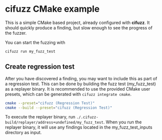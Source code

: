# cifuzz CMake example

This is a simple CMake based project, already configured with
**cifuzz**. It should quickly produce a finding, but slow enough to
see the progress of the fuzzer.

You can start the fuzzing with

```bash
cifuzz run my_fuzz_test
```

## Create regression test

After you have discovered a finding, you may want to include this as
part of a regression test. This can be done by building the fuzz test
(my_fuzz_test) as a replayer binary. It is recommended to use the
provided CMake user presets, which can be generated with `cifuzz integrate cmake`.

```bash
cmake --preset="cifuzz (Regression Test)"
cmake --build --preset="cifuzz (Regression Test)"
```

To execute the replayer binary, run `./.cifuzz-build/replayer/address+undefined/my_fuzz_test`.
When you run the replayer binary, it will use any findings located in
the my_fuzz_test_inputs directory as input.
